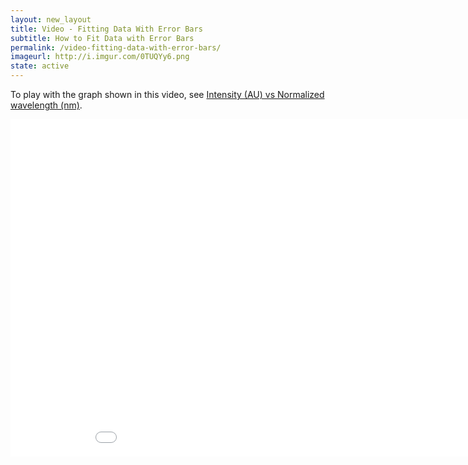 ```yaml
---
layout: new_layout
title: Video - Fitting Data With Error Bars
subtitle: How to Fit Data with Error Bars
permalink: /video-fitting-data-with-error-bars/
imageurl: http://i.imgur.com/0TUQYy6.png
state: active
---
```


To play with the graph shown in this video, see [Intensity (AU) vs Normalized wavelength (nm)](https://plot.ly/2505/~chris/).

<iframe src="//player.vimeo.com/video/102276458" width="960" height="540" frameborder="0" webkitallowfullscreen mozallowfullscreen allowfullscreen></iframe>

